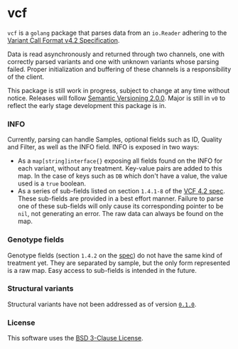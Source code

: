 vcf
===

`vcf` is a `golang` package that parses data from an `io.Reader` adhering to the [Variant Call Format v4.2 Specification](https://samtools.github.io/hts-specs/VCFv4.2.pdf).

Data is read asynchronously and returned through two channels, one with correctly parsed variants and one with unknown variants whose parsing failed. Proper initialization and buffering of these channels is a responsibility of the client.

This package is still work in progress, subject to change at any time without notice. Releases will follow [Semantic Versioning 2.0.0](http://semver.org/spec/v2.0.0.html). Major is still in `v0` to reflect the early stage development this package is in.

### INFO

Currently, parsing can handle Samples, optional fields such as ID, Quality and Filter, as well as the INFO field. INFO is exposed in two ways:

* As a `map[string]interface{}` exposing all fields found on the INFO for each variant, without any treatment. Key-value pairs are added to this map. In the case of keys such as `DB` which don't have a value, the value used is a `true` boolean.
* As a series of sub-fields listed on section `1.4.1-8` of the [VCF 4.2 spec](https://samtools.github.io/hts-specs/VCFv4.2.pdf). These sub-fields are provided in a best effort manner. Failure to parse one of these sub-fields will only cause its corresponding pointer to be `nil`, not generating an error. The raw data can always be found on the map.

### Genotype fields

Genotype fields (section `1.4.2` on the [spec](https://samtools.github.io/hts-specs/VCFv4.2.pdf)) do not have the same kind of treatment yet. They are separated by sample, but the only form represented is a raw map. Easy access to sub-fields is intended in the future.

### Structural variants

Structural variants have not been addressed as of version [`0.1.0`](https://github.com/mendelics/vcf/releases/tag/0.1.0).

### License

This software uses the [BSD 3-Clause License](http://opensource.org/licenses/BSD-3-Clause).
